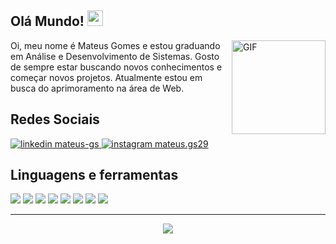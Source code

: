 ## Olá Mundo!  <img src="https://media.giphy.com/media/hvRJCLFzcasrR4ia7z/giphy.gif" width="25px">

<img align="right" alt="GIF" src="https://user-images.githubusercontent.com/5713670/87202985-820dcb80-c2b6-11ea-9f56-7ec461c497c3.gif" width="150"/>

<p aligh="left"> Oi, meu nome é Mateus Gomes e estou graduando em Análise e Desenvolvimento de Sistemas. Gosto de sempre estar buscando novos conhecimentos e começar novos projetos. Atualmente estou em busca do aprimoramento na área de Web.</p>


## Redes Sociais
<a href="https://www.linkedin.com/in/mateus-gs/">
    <img src="https://img.shields.io/badge/linkedin%20-0A66C2?style=for-the-badge&logo=linkedin&logoColor=white" alt="linkedin mateus-gs"/>
</a>
<a href="https://www.instagram.com/mateus.gs29/">
    <img src="https://img.shields.io/badge/instagram%20-DD2476?style=for-the-badge&logo=instagram&logoColor=white" alt="instagram mateus.gs29"/>
</a>

## Linguagens e ferramentas

<img src="https://img.shields.io/badge/%20html-232323?style=for-the-badge&logo=html5"> <img src="https://img.shields.io/badge/%20css-232323?style=for-the-badge&logo=css3&logoColor=31A1D6"> <img src="https://img.shields.io/badge/%20javascript-232323?style=for-the-badge&logo=javascript"> <img src="https://img.shields.io/badge/%20git-232323?style=for-the-badge&logo=git"> <img src="https://img.shields.io/badge/%20php-232323?style=for-the-badge&logo=php&logoColor=31648C"> <img src="https://img.shields.io/badge/%20python-232323?style=for-the-badge&logo=python"> <img src="https://img.shields.io/badge/%20mysql-232323?style=for-the-badge&logo=mysql"> <img src="https://img.shields.io/badge/%20postgresql-232323?style=for-the-badge&logo=postgresql&logoColor=31648C"> 

***
<p align="center"><img src="https://github-readme-stats.vercel.app/api?username=mateusgs29&show_icons=true&theme=radical&title_color=F71B5D&text_color=fff&icon_color=F71B5D"> </p>
